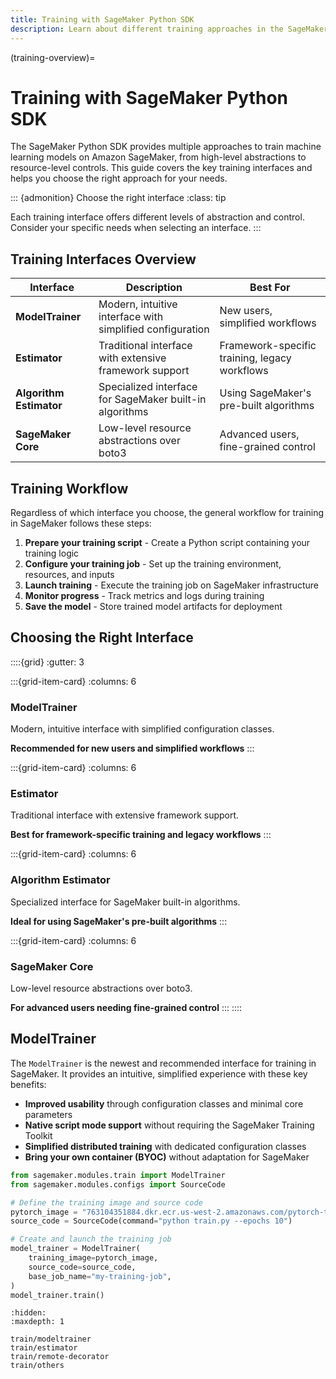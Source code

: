 ```yaml
---
title: Training with SageMaker Python SDK
description: Learn about different training approaches in the SageMaker Python SDK
---
```

(training-overview)=
# Training with SageMaker Python SDK

The SageMaker Python SDK provides multiple approaches to train machine learning models on Amazon SageMaker, from high-level abstractions to resource-level controls. This guide covers the key training interfaces and helps you choose the right approach for your needs.

::: {admonition} Choose the right interface
:class: tip

Each training interface offers different levels of abstraction and control. Consider your specific needs when selecting an interface.
:::

## Training Interfaces Overview

| Interface            | Description                                                  | Best For                                        |
|----------------------|--------------------------------------------------------------|-------------------------------------------------|
| **ModelTrainer**     | Modern, intuitive interface with simplified configuration    | New users, simplified workflows                 |
| **Estimator**        | Traditional interface with extensive framework support       | Framework-specific training, legacy workflows   |
| **Algorithm Estimator** | Specialized interface for SageMaker built-in algorithms | Using SageMaker's pre-built algorithms          |
| **SageMaker Core**   | Low-level resource abstractions over boto3                   | Advanced users, fine-grained control            |

## Training Workflow

Regardless of which interface you choose, the general workflow for training in SageMaker follows these steps:

1. **Prepare your training script** - Create a Python script containing your training logic
2. **Configure your training job** - Set up the training environment, resources, and inputs
3. **Launch training** - Execute the training job on SageMaker infrastructure
4. **Monitor progress** - Track metrics and logs during training
5. **Save the model** - Store trained model artifacts for deployment

## Choosing the Right Interface

::::{grid}
:gutter: 3

:::{grid-item-card}
:columns: 6

### ModelTrainer

Modern, intuitive interface with simplified configuration classes.

**Recommended for new users and simplified workflows**
:::

:::{grid-item-card}
:columns: 6

### Estimator

Traditional interface with extensive framework support.

**Best for framework-specific training and legacy workflows**
:::

:::{grid-item-card}
:columns: 6

### Algorithm Estimator

Specialized interface for SageMaker built-in algorithms.

**Ideal for using SageMaker's pre-built algorithms**
:::

:::{grid-item-card}
:columns: 6

### SageMaker Core

Low-level resource abstractions over boto3.

**For advanced users needing fine-grained control**
:::
::::

## ModelTrainer

The `ModelTrainer` is the newest and recommended interface for training in SageMaker. It provides an intuitive, simplified experience with these key benefits:

- **Improved usability** through configuration classes and minimal core parameters
- **Native script mode support** without requiring the SageMaker Training Toolkit
- **Simplified distributed training** with dedicated configuration classes
- **Bring your own container (BYOC)** without adaptation for SageMaker

```python
from sagemaker.modules.train import ModelTrainer
from sagemaker.modules.configs import SourceCode

# Define the training image and source code
pytorch_image = "763104351884.dkr.ecr.us-west-2.amazonaws.com/pytorch-training:2.0.0-cpu-py310"
source_code = SourceCode(command="python train.py --epochs 10")

# Create and launch the training job
model_trainer = ModelTrainer(
    training_image=pytorch_image,
    source_code=source_code,
    base_job_name="my-training-job",
)
model_trainer.train()
```

```{toctree}
:hidden:
:maxdepth: 1

train/modeltrainer
train/estimator
train/remote-decorator
train/others
```